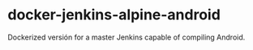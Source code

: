 # docker-jenkins-alpine-android
Dockerized versión for a master Jenkins capable of compiling Android.
